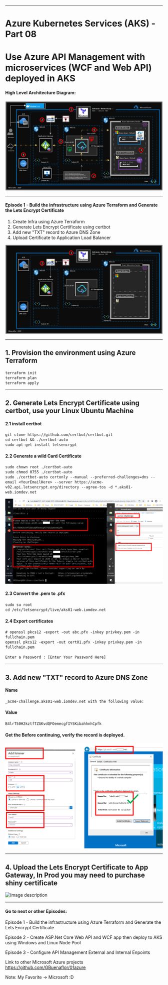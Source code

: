----------------------------------------------------------
# Azure Kubernetes Services (AKS) - Part 08
# Use Azure API Management with microservices (WCF and Web API) deployed in AKS
 
 
#### High Level Architecture Diagram:


![Image description](https://github.com/GBuenaflor/01azure-aks-apimanagement/blob/master/Images/GB-AKS-API02B.png)

----------------------------------------------------------

#### Episode 1 - Build the infrastructure using Azure Terraform and Generate the Lets Encrypt Certificate


1. Create Infra using Azure Terraform
2. Generate Lets Encrypt Certificate using certbot
3. Add new "TXT" record to Azure DNS Zone
4. Upload Certificate to Application Load Balancer


![Image description](https://github.com/GBuenaflor/01azure-aks-apimanagement/blob/master/Images/GB-AKS-API-E1-01.png)

----------------------------------------------------------
## 1. Provision the environment using Azure Terraform

```
terraform init
terraform plan
terraform apply
```
----------------------------------------------------------
## 2. Generate Lets Encrypt Certificate using certbot, use your Linux Ubuntu Machine



#### 2.1 install certbot 

```
git clone https://github.com/certbot/certbot.git
cd certbot && ./certbot-auto
sudo apt-get install letsencrypt

```

#### 2.2 Generate a wild Card Certificate
 
 ```
sudo chown root ./certbot-auto
sudo chmod 0755 ./certbot-auto
sudo ./certbot-auto certonly --manual --preferred-challenges=dns --email <YourEmailHere> --server https://acme-v02.api.letsencrypt.org/directory --agree-tos -d *.aks01-web.iomdev.net
```


 ![Image description](https://github.com/GBuenaflor/01azure-aks-apimanagement/blob/master/Images/GB-AKS-API-E1-02.png)



#### 2.3 Convert the .pem to .pfx

```
sudo su root
cd /etc/letsencrypt/live/aks01-web.iomdev.net
```

#### 2.4 Export certificates

```
# openssl pkcs12 -export -out abc.pfx -inkey privkey.pem -in fullchain.pem
openssl pkcs12 -export -out cert01.pfx -inkey privkey.pem -in fullchain.pem

Enter a Password : [Enter Your Password Here]

```

----------------------------------------------------------
## 3. Add new "TXT" record to Azure DNS Zone

#### Name
```
_acme-challenge.aks01-web.iomdev.net with the following value:
```

#### Value
```
B4lrT50H2kztfTZGKvdQFOemecgfIYSKibahhnhCpfk
```

#### Get the Before continuing, verify the record is deployed.


 ![Image description](https://github.com/GBuenaflor/01azure-aks-apimanagement/blob/master/Images/GB-AKS-API-E1-03.png)
 
----------------------------------------------------------
## 4. Upload the Lets Encrypt Certificate to App Gateway, In Prod you may need to purchase shiny certificate


 ![Image description](https://github.com/GBuenaflor/01azure-aks-apimanagement/blob/master/Images/GB-AKS-API-E1-04.png)


------------------------------------------------------------------------------
 
  

#### Go to next or other Episodes:

Episode 1 - Build the infrastructure using Azure Terraform and Generate the Lets Encrypt Certificate

Episode 2 - Create ASP.Net Core Web API and WCF app then deploy to AKS using Windows and Linux Node Pool

Episode 3 - Configure API Management External and Internal Enpoints



 
Link to other Microsoft Azure projects
https://github.com/GBuenaflor/01azure
 


Note: My Favorite -> Microsoft :D
